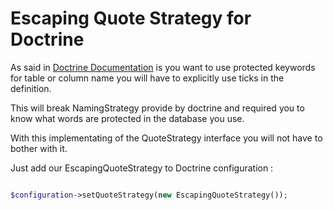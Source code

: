 Escaping Quote Strategy for Doctrine
=====================================

As said in [Doctrine Documentation](http://docs.doctrine-project.org/projects/doctrine-orm/en/latest/reference/basic-mapping.html)
is you want to use protected keywords for table or column name you will have to explicitly use ticks in the definition.

This will break NamingStrategy provide by doctrine and required you to know what words are protected
in the database you use.

With this implementating of the QuoteStrategy interface you will not have to bother with it.

Just add our EscapingQuoteStrategy to Doctrine configuration :

```php

$configuration->setQuoteStrategy(new EscapingQuoteStrategy());

```